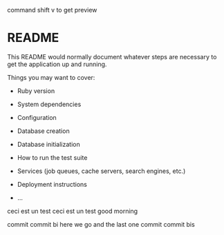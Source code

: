 command shift v to get preview

# README

This README would normally document whatever steps are necessary to get the
application up and running.

Things you may want to cover:

* Ruby version

* System dependencies

* Configuration

* Database creation

* Database initialization

* How to run the test suite

* Services (job queues, cache servers, search engines, etc.)

* Deployment instructions

* ...


ceci est un test 
ceci est un test 
good morning


commit commit bi 
here we go
and the last one
commit
commit bis

